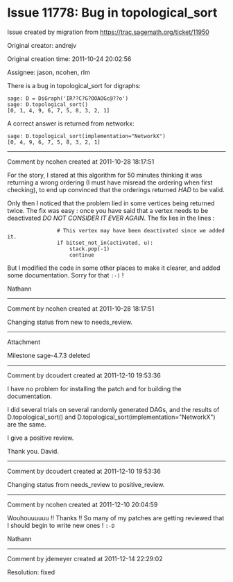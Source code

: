 # Issue 11778: Bug in topological_sort

Issue created by migration from https://trac.sagemath.org/ticket/11950

Original creator: andrejv

Original creation time: 2011-10-24 20:02:56

Assignee: jason, ncohen, rlm

There is a bug in topological_sort for digraphs:

```
sage: D = DiGraph('IR??C?G?OOAOGc@??o')
sage: D.topological_sort()
[0, 1, 4, 9, 6, 7, 5, 8, 3, 2, 1]
```

A correct answer is returned from networkx:

```
sage: D.topological_sort(implementation="NetworkX")
[0, 4, 9, 6, 7, 5, 8, 3, 2, 1]
```



---

Comment by ncohen created at 2011-10-28 18:17:51

For the story, I stared at this algorithm for 50 minutes thinking it was returning a wrong ordering (I must have misread the ordering when first checking), to end up convinced that the orderings returned *HAD* to be valid. 

Only then I noticed that the problem lied in some vertices being returned twice. The fix was easy : once you have said that a vertex needs to be deactivated *DO NOT CONSIDER IT EVER AGAIN*. The fix lies in the lines :


```
                # This vertex may have been deactivated since we added it.                                                                                                                                                                    
                if bitset_not_in(activated, u):                                                                                                                                                                                               
                    stack.pop(-1)                                                                                                                                                                                                             
                    continue  
```


But I modified the code in some other places to make it clearer, and added some documentation. Sorry for that `:-)` !

Nathann


---

Comment by ncohen created at 2011-10-28 18:17:51

Changing status from new to needs_review.


---

Attachment

Milestone sage-4.7.3 deleted


---

Comment by dcoudert created at 2011-12-10 19:53:36

I have no problem for installing the patch and for building the documentation.

I did several trials on several randomly generated DAGs, and the results of D.topological_sort() and D.topological_sort(implementation="NetworkX") are the same. 

I give a positive review.

Thank you.
David.


---

Comment by dcoudert created at 2011-12-10 19:53:36

Changing status from needs_review to positive_review.


---

Comment by ncohen created at 2011-12-10 20:04:59

Wouhouuuuuu !! Thanks !! So many of my patches are getting reviewed that I should begin to write new ones ! `:-D`

Nathann


---

Comment by jdemeyer created at 2011-12-14 22:29:02

Resolution: fixed
